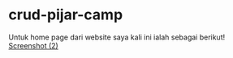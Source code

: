 # crud-pijar-camp
Untuk home page dari website saya kali ini ialah sebagai berikut!
[Screenshot (2)](https://user-images.githubusercontent.com/71869355/210583534-208c81c3-c9da-40ef-878f-e0d5020864ec.png)
